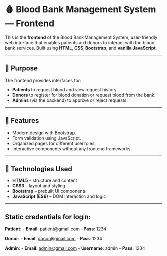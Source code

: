 # 🩸 Blood Bank Management System — Frontend

This is the **frontend** of the Blood Bank Management System, user-friendly web interface that enables patients and donors to interact with the blood bank services. Built using **HTML**, **CSS**, **Bootstrap**, and **vanilla JavaScript**.

---

## 🎯 Purpose

The frontend provides interfaces for:
- **Patients** to request blood and view request history.
- **Donors** to register for blood donation or request blood from the bank.
- **Admins** (via the backend) to approve or reject requests.

---

## 🚀 Features

- Modern design with Bootstrap.
- Form validation using JavaScript.
- Organized pages for different user roles.
- Interactive components without any frontend frameworks.

---

## 🧰 Technologies Used

- **HTML5** – structure and content
- **CSS3** – layout and styling
- **Bootstrap** – prebuilt UI components
- **JavaScript (ES6)** – DOM interaction and logic

---

## Static credentials for login:


**Patient**:
    - **Email**: patient@gmail.com
    - **Pass**: 1234

**Donor**:
    - **Email**: donor@gmail.com
    - **Pass**: 1234

**Admin**:
    - **Email**: admin@gmail.com
    - **Username**: admin
    - **Pass**: 1234
